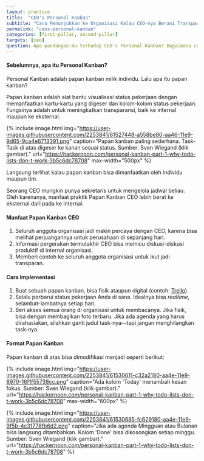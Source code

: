 ```yaml
---
layout: practice
title:  "CEO's Personal Kanban"
subtitle: "Cara Menunjukkan ke Organisasi Kalau CEO-nya Berani Transparan."
permalink: "ceos-personal-kanban"
categories: [first-pillar, second-pillar]
targets: [ceo]
question: Apa pandangan-mu terhadap CEO's Personal Kanban? Bagaimana cara terbaik memberitahu CEO tentang ini?
---
```


#### Sebelumnya, apa itu Personal Kanban?

Personal Kanban adalah papan kanban milik individu. Lalu apa itu papan kanban?

Papan kanban adalah alat bantu visualisasi status pekerjaan dengan memanfaatkan kartu-kartu yang digeser dan kolom-kolom status pekerjaan. Fungsinya adalah untuk meningkatkan transparansi, baik ke internal maupun ke eksternal.

{% include image.html 
    img="https://user-images.githubusercontent.com/2253841/61527448-a558be80-aa46-11e9-9d65-9ca4e6713391.png"
    caption="Papan kanban paling sederhana. Task-Task di atas digeser ke kanan sesuai status. Sumber: Sven Wiegand (klik gambar)."
    url="https://hackernoon.com/personal-kanban-part-1-why-todo-lists-don-t-work-3b5c6dc78708"
    max-width="500px"
    %}

Langsung terlihat kalau papan kanban bisa dimanfaatkan oleh individu maupun tim.

Seorang CEO mungkin punya sekretaris untuk mengelola jadwal beliau. Oleh karenanya, manfaat praktik Papan Kanban CEO lebih berat ke eksternal dari pada ke internal.

#### Manfaat Papan Kanban CEO

1. Seluruh anggota organisasi jadi makin percaya dengan CEO, karena bisa melihat perjuangannya untuk perusahaan di sepanjang hari.
2. Informasi pergerakan termutakhir CEO bisa memicu diskusi-diskusi produktif di internal organisasi.
3. Memberi contoh ke seluruh anggota organisasi untuk ikut jadi transparan. 

#### Cara Implementasi

1. Buat sebuah papan kanban, bisa fisik ataupun digital (contoh: [Trello](http://trello.com/)).
2. Selalu perbarui status pekerjaan Anda di sana. Idealnya bisa _realtime_, selambat-lambatnya setiap hari.
3. Beri akses semua orang di organisasi untuk membacanya. Jika fisik, bisa dengan membagikan foto terbaru. Jika ada agenda yang harus dirahasiakan, silahkan ganti judul task-nya&mdash;tapi jangan menghilangkan task-nya. 

#### Format Papan Kanban

Papan kanban di atas bisa dimodifikasi menjadi seperti berikut:

{% include image.html 
    img="https://user-images.githubusercontent.com/2253841/61530611-c32a2180-aa4e-11e9-8970-16f1f55738cc.png"
    caption="Ada kolom 'Today' menambah kesan fokus. Sumber: Sven Wiegand (klik gambar)."
    url="https://hackernoon.com/personal-kanban-part-1-why-todo-lists-don-t-work-3b5c6dc78708"
    max-width="600px"
    %}

{% include image.html 
    img="https://user-images.githubusercontent.com/2253841/61530685-fc629180-aa4e-11e9-9f5b-4c31778fb6d2.png"
    caption="Jika ada agenda Mingguan atau Bulanan bisa langsung ditambahkan. Kolom 'Done' bisa dikosongkan setiap minggu. Sumber: Sven Wiegand (klik gambar)."
    url="https://hackernoon.com/personal-kanban-part-1-why-todo-lists-don-t-work-3b5c6dc78708"
    %}